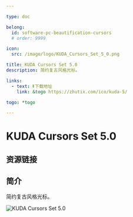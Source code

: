 ```yaml
---

type: doc

belong:
  id: software-pc-beautification-cursors
  # order: 9999

icon:
  src: /image/logo/KUDA_Cursors_Set_5_0.png

title: KUDA Cursors Set 5.0
description: 简约复古风格光标。

links:
  - text: ⏬下载地址
    link: &togo https://zhutix.com/ico/kuda-5/

togo: *togo

---
```


<ShowLogo />

# KUDA Cursors Set 5.0

<ShowBreadcrumb />

## 资源链接

<ShowLinks />

## 简介

简约复古风格光标。

![KUDA Cursors Set 5.0](/image/cursors/kuda_5.png)